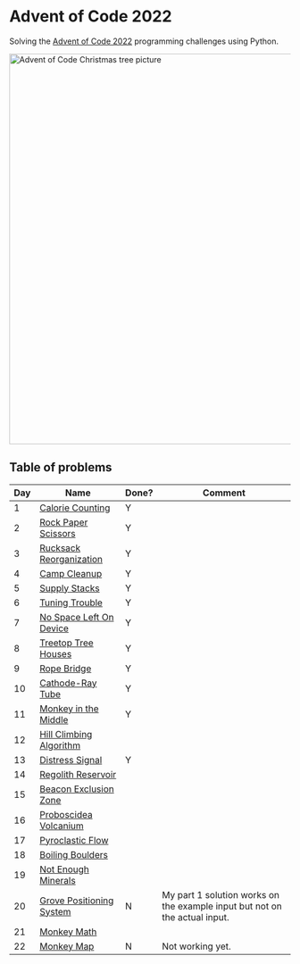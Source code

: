 # Advent of Code 2022
Solving the [Advent of Code 2022](https://adventofcode.com/2022) programming challenges using Python.

<img src="https://user-images.githubusercontent.com/10622188/205295507-ca98217b-460b-4604-ab59-427261c857c5.jpg" alt = "Advent of Code Christmas tree picture" class="center" width = "700">

## Table of problems

| Day | Name | Done? | Comment
| --- | ----------- | ---| --- |
| 1 | [Calorie Counting](https://adventofcode.com/2022/day/1) | Y |
| 2 | [Rock Paper Scissors](https://adventofcode.com/2022/day/2) | Y |
| 3 | [Rucksack Reorganization](https://adventofcode.com/2022/day/3) | Y |
| 4 | [Camp Cleanup](https://adventofcode.com/2022/day/4) | Y |
| 5 | [Supply Stacks](https://adventofcode.com/2022/day/5) | Y |
| 6 | [Tuning Trouble](https://adventofcode.com/2022/day/6) | Y |
| 7 | [No Space Left On Device](https://adventofcode.com/2022/day/7) | Y |
| 8 | [Treetop Tree Houses](https://adventofcode.com/2022/day/8) | Y |
| 9 | [Rope Bridge](https://adventofcode.com/2022/day/9) | Y |
| 10 | [Cathode-Ray Tube](https://adventofcode.com/2022/day/10) | Y |
| 11 | [Monkey in the Middle](https://adventofcode.com/2022/day/11) | Y |
| 12 | [Hill Climbing Algorithm](https://adventofcode.com/2022/day/12) | 
| 13 | [Distress Signal](https://adventofcode.com/2022/day/13) | Y |
| 14 | [Regolith Reservoir](https://adventofcode.com/2022/day/14) |
| 15 | [Beacon Exclusion Zone](https://adventofcode.com/2022/day/15) |
| 16 | [Proboscidea Volcanium](https://adventofcode.com/2022/day/16) |
| 17 | [Pyroclastic Flow](https://adventofcode.com/2022/day/17) |
| 18 | [Boiling Boulders](https://adventofcode.com/2022/day/18) |
| 19 | [Not Enough Minerals](https://adventofcode.com/2022/day/19) |
| 20 | [Grove Positioning System](https://adventofcode.com/2022/day/20) | N | My part 1 solution works on the example input but not on the actual input. |
| 21 | [Monkey Math](https://adventofcode.com/2022/day/21) |
| 22 | [Monkey Map](https://adventofcode.com/2022/day/22) | N | Not working yet. |


